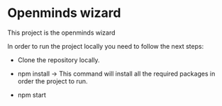 # Openminds wizard

This project is the openminds wizard

In order to run the project locally you need to follow the next steps: 

 * Clone the repository locally.

 * npm install -> This command will install all the required packages in order the project to run.

 * npm start 

